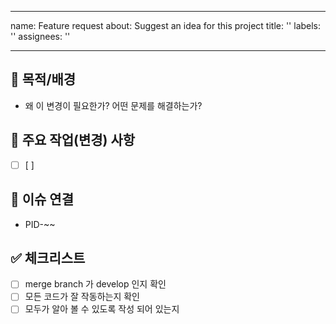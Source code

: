 
---
name: Feature request
about: Suggest an idea for this project
title: ''
labels: ''
assignees: ''

---

## 📝 목적/배경

- 왜 이 변경이 필요한가? 어떤 문제를 해결하는가?

## 🔧 주요 작업(변경) 사항

- [ ]  [ ]

## 🔗 이슈 연결

- PID-~~

## ✅ 체크리스트

- [ ]  merge branch 가 develop 인지 확인
- [ ]  모든 코드가 잘 작동하는지 확인
- [ ]  모두가 알아 볼 수 있도록 작성 되어 있는지
